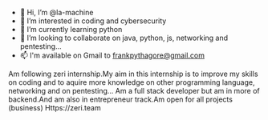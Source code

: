 - 👋 Hi, I’m @la-machine
- 👀 I’m interested in coding and cybersecurity
- 🌱 I’m currently learning python 
- 💞️ I’m looking to collaborate on java, python, js, networking and pentesting...
- 📫 I'm available on Gmail to frankpythagore@gmail.com

<!---
la-machine/la-machine is a ✨ special ✨ repository because its `README.md` (this file) appears on your GitHub profile.
You can click the Preview link to take a look at your changes.
--->
Am following zeri internship.My aim in this internship is to improve my skills on coding and to aquire more knowledge on 
other programming language, networking and on pentesting...
Am a full stack developer but am in more of backend.And am also in entrepreneur track.Am open for all projects (business)
Https://zeri.team
